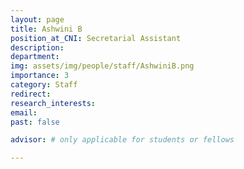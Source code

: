 ```yaml
---
layout: page
title: Ashwini B
position_at_CNI: Secretarial Assistant
description: 
department:
img: assets/img/people/staff/AshwiniB.png
importance: 3
category: Staff
redirect: 
research_interests: 
email: 
past: false

advisor: # only applicable for students or fellows

---
```


